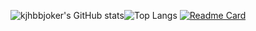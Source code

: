 
![kjhbbjoker's GitHub stats](https://github-readme-stats.vercel.app/api?username=kjhbbjoker&show_icons=true&theme=onedark)![Top Langs](https://github-readme-stats.vercel.app/api/top-langs/?username=kjhbbjoker&layout=compact&&show_icons=true&theme=onedark)
[![Readme Card](https://github-readme-stats.vercel.app/api/pin/?username=kjhbbjoker&repo=github-readme-stats)](https://github.com/kjhbbjoker/Clone_Backend)
<!--
**kjhbbjoker/kjhbbjoker** is a ✨ _special_ ✨ repository because its `README.md` (this file) appears on your GitHub profile.

Here are some ideas to get you started:

- 🔭 I’m currently working on ...
- 🌱 I’m currently learning ...
- 👯 I’m looking to collaborate on ...
- 🤔 I’m looking for help with ...
- 💬 Ask me about ...
- 📫 How to reach me: ...
- 😄 Pronouns: ...
- ⚡ Fun fact: ...
-->
